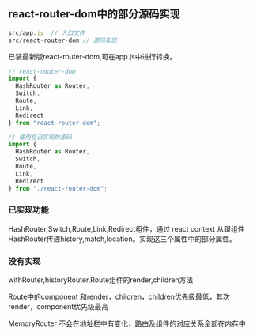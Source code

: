 ## react-router-dom中的部分源码实现  

```js
src/app.js  // 入口文件
src/react-router-dom // 源码实现  
```  


已装最新版react-router-dom,可在app.js中进行转换。 


```js
// react-router-dom
import {
  HashRouter as Router,
  Switch,
  Route,
  Link,
  Redirect
} from "react-router-dom";
```

```js
// 使用自己实现的源码  
import {
  HashRouter as Router,
  Switch,
  Route,
  Link,
  Redirect
} from "./react-router-dom";

```


### 已实现功能  
HashRouter,Switch,Route,Link,Redirect组件，通过 react context 从跟组件HashRouter传递history,match,location。实现这三个属性中的部分属性。

### 没有实现
withRouter,historyRouter,Route组件的render,children方法  

Route中的component 和render，children，children优先级最低，其次render，component优先级最高

MemoryRouter 不会在地址栏中有变化，路由及组件的对应关系全部在内存中  
